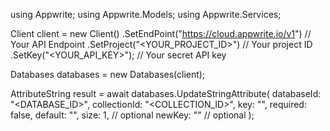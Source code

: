 using Appwrite;
using Appwrite.Models;
using Appwrite.Services;

Client client = new Client()
    .SetEndPoint("https://cloud.appwrite.io/v1") // Your API Endpoint
    .SetProject("<YOUR_PROJECT_ID>") // Your project ID
    .SetKey("<YOUR_API_KEY>"); // Your secret API key

Databases databases = new Databases(client);

AttributeString result = await databases.UpdateStringAttribute(
    databaseId: "<DATABASE_ID>",
    collectionId: "<COLLECTION_ID>",
    key: "",
    required: false,
    default: "<DEFAULT>",
    size: 1, // optional
    newKey: "" // optional
);
